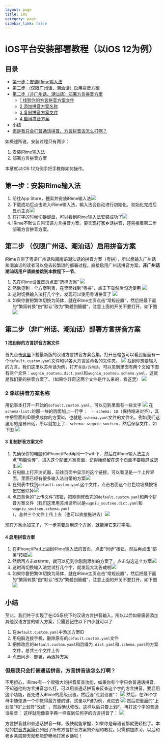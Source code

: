 ```yaml
---
layout: page
title: iOS
category: page
sidebar_link: false
---
```


# iOS平台安装部署教程（以iOS 12为例）

## 目录

- [第一步：安装iRime输入法](#第一步安装irime输入法)
- [第二步 （仅限广州话、潮汕话）启用拼音方案](#第二步-仅限广州话潮汕话启用拼音方案) 
- [第二步（非广州话、潮汕话）部署方言拼音方案](#第二步非广州话潮汕话部署方言拼音方案) 
  - [1 找到你的方言拼音方案文件](#1-找到你的方言拼音方案文件) 
  - [2 添加拼音方案名称](#2-添加拼音方案名称) 
  - [3 复制拼音方案文件](#3-复制拼音方案文件) 
  - [4 启用拼音方案](#4-启用拼音方案) 
- [小结](#小结) 
- [但是我只会打普通话拼音，方言拼音该怎么打啊？](#但是我只会打普通话拼音方言拼音该怎么打啊)

如概述所说，安装过程只有两步：

1. 安装iRime输入法
2. 部署方言拼音方案

本章就以iOS 12为例手把手教你如何操作。

## 第一步：安装iRime输入法

1. 前往App Store，搜索并安装iRime输入法![](.\ios\ios1.jpg)
2. 下载成功后点击进入iRime输入法，输入法会自动进行初始化，初始化完成后显示主页![](.\ios\ios2.jpg)
3. 在打字的时候切换键盘，可以看到iRime输入法安装成功了![](.\ios\ios3.jpg)
4. iRime不默认自带汉语方言拼音方案。要实现打家乡话拼音，还需接着第二步部署方言拼音方案。

## 第二步 （仅限广州话、潮汕话）启用拼音方案

iRime自带了粤语广州话和闽南语潮汕话的拼音方案（粤拼），所以想输入广州话和潮汕话的读者可以免去较繁琐的部署过程，直接启用广州话拼音方案。**非广州话潮汕话用户请直接跳到本教程下一节**。

1. 先在iRime设置首页点击“选择方案”
![](.\ios\ios16.jpg)
2. 然后见到一个方案列表，在里面找到“粤拼”，点击下载然后勾选使用
![](.\ios\ios17.jpg)
3. 这时切换输入法打几个字，发现可以使用粤语拼音了
![](.\ios\ios18.jpg)
4. 如果你要把繁体切换为简体，就在iRime主页点击“常规设置”，然后把最下面的“繁简转换”由“默认”改为“繁體到簡體”，注意上面的开关不要打开，如下图![](.\ios\ios15.jpg)

## 第二步（非广州话、潮汕话）部署方言拼音方案

#### 1 找到你的方言拼音方案文件

首先点击[这里](https://www.icloud.com/iclouddrive/0avr_qtfuyJ2i5CHseRsR9yZg#download)下载最新版的汉语方言拼音方案合集，打开压缩包可以看到里面有一个`default.custom.yaml`文件和以各大方言区命名的文件夹。
![](.\ios\ios9.png)
找到你想要输入的方言。我们这里以苏州话为例，打开`吴语/苏州话`，可以见到里面有两个文如下图有两个文件：`wugniu_soutseu.dict.yaml`和`wugniu_soutseu.schema.yaml`，这就是我们要的拼音方案了。（如果你好奇这两个文件是什么来的，看[这里](..\blog\faq.md)）
![](.\win\win10.png)

### 2 添加拼音方案名称

用记事本打开一开始的`default.custom.yaml`，可以见到里面有一些文字
![](.\ios\ios10.png)
在`schema-list:`的那一块的后面加上一行字：`  - schema: ID`（保持缩进对齐），其中把里面的ID替换成你的方案id，也就是`.schema.yaml`文件的文件名。例如我们这里用的是苏州话，所以就加上了`- schema: wugniu_soutseu`，然后保存文件，如下图
![](.\ios\ios11.png)

#### 3 复制拼音方案文件

1. 先确保你的电脑和iPhone/iPad再同一个wifi下，然后在iRime输入法主页点“电脑快传”，进入这个配置方案页面，记得始终留在这个页面不要锁屏或退出![](.\ios\ios5.jpg)
2. 在电脑上打开浏览器，前往页面中显示的这个链接，可以看见是一个上传界面，里面已经有很多输入法自带的方案![](.\ios\ios6.png)
3. 在列表中找到`default.custom.yaml`这个文件，点击右面这个红色垃圾桶按钮把它删除掉![](.\ios\ios8.png)
4. 点击蓝色的“上传文件”按钮，把刚刚修改完的`default.custom.yaml`和两个拼音方案文件（我们这里用苏州话所以是`wugniu_soutseu.dict.yaml`和`wugniu_soutseu.schema.yaml`），总共三个文件上传上去（也可以直接拖进去）![](.\ios\ios7.png)

现在方案添加完了，下一步需要启用这个方案，就能用它来打字啦。

#### 4 启用拼音方案

1. 在iPhone/iPad上回到iRime输入法的首页，点击“同步”按钮，然后再点击“部署”按钮![](.\ios\ios12.jpg)
2. 然后再点击`选择方案`，就可以见到你刚刚添加的方案了，点击勾选这个方案![](.\ios\ios13.jpg)
3. 这时再切换输入法尝试打几个字，就发现大功告成啦![](.\ios\ios14.jpg)
4. 如果你要把繁体切换为简体，就在iRime主页点击“常规设置”，然后把最下面的“繁简转换”由“默认”改为“繁體到簡體”，注意上面的开关不要打开，如下图![](.\ios\ios15.jpg)

## 小结

至此，我们终于实现了在iOS系统下的汉语方言拼音输入。所以以后如果需要添加其他汉语方言的输入方案，只需要记住以下四步就可以了
1. 在`default.custom.yaml`中添加方案ID
2. 用电脑连接手机，删除原有的`default.custom.yaml`文件
3. 把修改后的`default.custom.yaml`和后缀为`.dict.yaml`和`.schema.yaml`的方案文件，总共三个文件上传
4. 点击同步、部署，再选择方案

### 但是我只会打普通话拼音，方言拼音该怎么打啊？

不用担心，iRime有一个很强大的拼音反查功能，如果你有个字只会普通话拼音，不知道他的方言拼音怎么打，可以用普通话拼音来反查这个字的方言拼音。要启用这个功能，首先进入iRime的高级设置，然后选“点划设置”：
![](.\ios\ios19.jpg)
然后，在26个字母中随便选一个你觉得最方便的键，这里以F键为例，点进去
![](.\ios\ios20.jpg)
然后把里面的“上划值”和“上划符”改成<code>`</code> ，然后确认修改。这样以后只要上划F，再打这个字的普通话拼音：
这样就能像查字典一样查到任何字的方言拼音了：
![](.\ios\ios21.jpg)

方言拼音就和普通话拼音一样，很快就能掌握，如果你是母语者那就更轻松了。本站的[拼音方案简介](../blog/schema.md)列出了所有方言拼音方案的介绍和教程。只需稍加练习，以后和老乡亲戚聊天就都能舒畅地打家乡话啦！